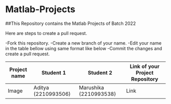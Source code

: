 # Matlab-Projects
##This Repository contains the Matlab Projects of Batch 2022 

Here are steps to create a pull request.

-Fork this repository.
-Create a new branch of your name.
-Edit your name in the table bellow using same format like below
-Commit the changes and create a pull request.


|Project name|Student 1|Student 2|Link of your Project Repository|
|----------| ----------- | -----------|--------|
|Image | Aditya (2210993506)|Marushika (2210993538)| Link|